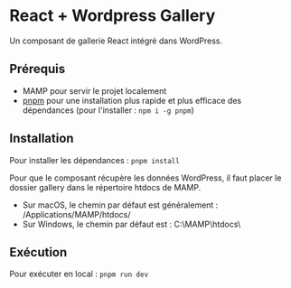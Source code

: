 # React + Wordpress Gallery

Un composant de gallerie React intégré dans WordPress.

## Prérequis

- MAMP pour servir le projet localement
- [pnpm](https://pnpm.io) pour une installation plus rapide et plus efficace des dépendances (pour l'installer : ```npm i -g pnpm```)

## Installation

Pour installer les dépendances : ```pnpm install```

Pour que le composant récupère les données WordPress, il faut placer le dossier gallery dans le répertoire htdocs de MAMP.

- Sur macOS, le chemin par défaut est généralement : /Applications/MAMP/htdocs/
- Sur Windows, le chemin par défaut est : C:\MAMP\htdocs\

## Exécution

Pour exécuter en local : ```pnpm run dev```